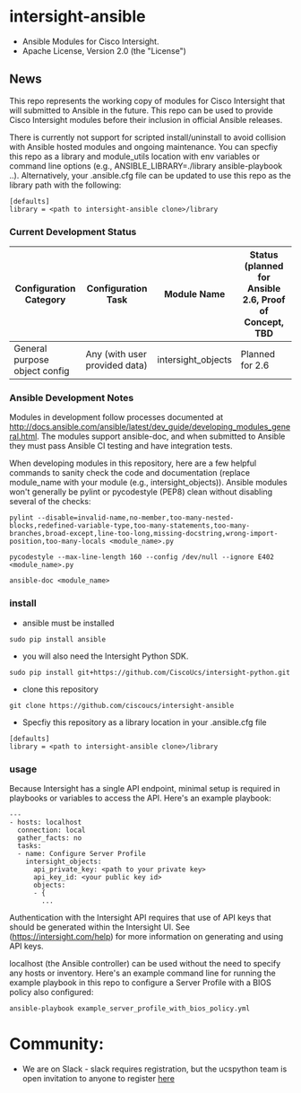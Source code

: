 # intersight-ansible
* Ansible Modules for Cisco Intersight.
* Apache License, Version 2.0 (the "License") 

## News

This repo represents the working copy of modules for Cisco Intersight that will submitted to Ansible in the future.  This repo can be used to provide Cisco Intersight modules before their inclusion in official Ansible releases.

There is currently not support for scripted install/uninstall to avoid collision with Ansible hosted modules and ongoing maintenance.  You can specfiy this repo as a library and module_utils location with env variables or command line options (e.g., ANSIBLE_LIBRARY=./library ansible-playbook ..).  Alternatively, your .ansible.cfg file can be updated to use this repo as the library path with the following:
```
[defaults]
library = <path to intersight-ansible clone>/library
```

### Current Development Status

| Configuration Category | Configuration Task | Module Name | Status (planned for Ansible 2.6, Proof of Concept, TBD |
| ---------------------- | ------------------ | ----------- | ------ |
| General purpose object config | Any (with user provided data) | intersight_objects | Planned for 2.6 |

### Ansible Development Notes

Modules in development follow processes documented at http://docs.ansible.com/ansible/latest/dev_guide/developing_modules_general.html.  The modules support ansible-doc, and when submitted to Ansible they must pass Ansible CI testing and have integration tests.

When developing modules in this repository, here are a few helpful commands to sanity check the code and documentation (replace module_name with your module (e.g., intersight_objects)).  Ansible modules won't generally be pylint or pycodestyle (PEP8) clean without disabling several of the checks:
  ```
  pylint --disable=invalid-name,no-member,too-many-nested-blocks,redefined-variable-type,too-many-statements,too-many-branches,broad-except,line-too-long,missing-docstring,wrong-import-position,too-many-locals <module_name>.py
  
  pycodestyle --max-line-length 160 --config /dev/null --ignore E402 <module_name>.py
  
  ansible-doc <module_name>
  ```

### install
- ansible must be installed
```
sudo pip install ansible
```
- you will also need the Intersight Python SDK.
```
sudo pip install git+https://github.com/CiscoUcs/intersight-python.git
```
- clone this repository 
```
git clone https://github.com/ciscoucs/intersight-ansible
```
- Specfiy this repository as a library location in your .ansible.cfg file
```
[defaults]
library = <path to intersight-ansible clone>/library
```

### usage

Because Intersight has a single API endpoint, minimal setup is required in playbooks or variables to access the API.  Here's an example playbook:
```
---
- hosts: localhost
  connection: local
  gather_facts: no
  tasks:
  - name: Configure Server Profile
    intersight_objects:
      api_private_key: <path to your private key>
      api_key_id: <your public key id>
      objects:
      - {
        ...
```

Authentication with the Intersight API requires that use of API keys that should be generated within the Intersight UI.  See (https://intersight.com/help) for more information on generating and using API keys.

localhost (the Ansible controller) can be used without the need to specify any hosts or inventory.  Here's an example command line for running the example playbook in this repo to configure a Server Profile with a BIOS policy also configured:
```
ansible-playbook example_server_profile_with_bios_policy.yml
```

# Community:

* We are on Slack - slack requires registration, but the ucspython team is open invitation to
  anyone to register [here](https://ucspython.herokuapp.com)
